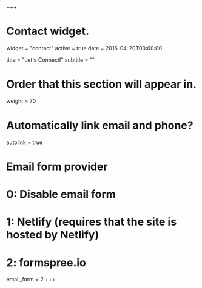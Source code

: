 +++
# Contact widget.
widget = "contact"
active = true
date = 2016-04-20T00:00:00

title = "Let's Connect!"
subtitle = ""

# Order that this section will appear in.
weight = 70

# Automatically link email and phone?
autolink = true

# Email form provider
#   0: Disable email form
#   1: Netlify (requires that the site is hosted by Netlify)
#   2: formspree.io
email_form = 2
+++

